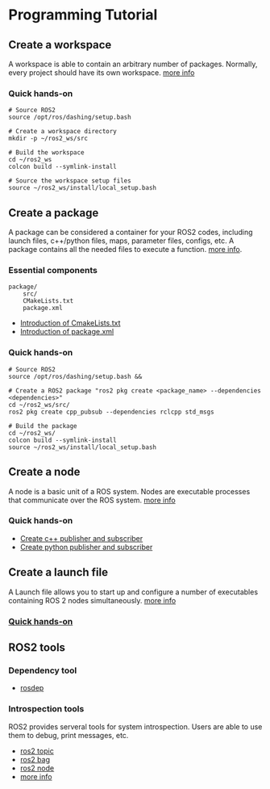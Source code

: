 # Programming Tutorial 

## Create a workspace

A workspace is able to contain an arbitrary number of packages. Normally, every project should have its own workspace. [more info](https://index.ros.org/doc/ros2/Tutorials/Colcon-Tutorial/)

### Quick hands-on

```
# Source ROS2
source /opt/ros/dashing/setup.bash

# Create a workspace directory
mkdir -p ~/ros2_ws/src

# Build the workspace
cd ~/ros2_ws
colcon build --symlink-install

# Source the workspace setup files
source ~/ros2_ws/install/local_setup.bash
```

## Create a package

A package can be considered a container for your ROS2 codes, including launch files, c++/python files, maps, parameter files, configs, etc. A package contains all the needed files to execute a function. [more info](https://index.ros.org/doc/ros2/Tutorials/Creating-A-ROS2-Package/#createpkg).

### Essential components

```
package/
    src/
    CMakeLists.txt
    package.xml
```

* [Introduction of CmakeLists.txt](https://index.ros.org/doc/ros2/Tutorials/Ament-CMake-Documentation/)
* [Introduction of package.xml](https://index.ros.org/doc/ros2/Tutorials/Creating-A-ROS2-Package/#customize-package-xml)


### Quick hands-on

```
# Source ROS2
source /opt/ros/dashing/setup.bash && 

# Create a ROS2 package "ros2 pkg create <package_name> --dependencies <dependencies>"
cd ~/ros2_ws/src/
ros2 pkg create cpp_pubsub --dependencies rclcpp std_msgs

# Build the package
cd ~/ros2_ws/
colcon build --symlink-install
source ~/ros2_ws/install/local_setup.bash
```

## Create a node 

A node is a basic unit of a ROS system. Nodes are executable processes that communicate over the ROS system. [more info](https://index.ros.org/doc/ros2/Tutorials/Understanding-ROS2-Nodes/#ros2nodes)

### Quick hands-on

* [Create c++ publisher and subscriber](https://index.ros.org/doc/ros2/Tutorials/Writing-A-Simple-Cpp-Publisher-And-Subscriber/#cpppubsub)
* [Create python publisher and subscriber](https://index.ros.org/doc/ros2/Tutorials/Writing-A-Simple-Py-Publisher-And-Subscriber/#pypubsub)

## Create a launch file

A Launch file allows you to start up and configure a number of executables containing ROS 2 nodes simultaneously. [more info](https://index.ros.org/doc/ros2/Tutorials/Launch-system/)

### [Quick hands-on](https://index.ros.org/doc/ros2/Tutorials/Launch-Files/Creating-Launch-Files/)

## ROS2 tools

### Dependency tool

* [rosdep](http://wiki.ros.org/rosdep)

### Introspection tools

ROS2 provides serveral tools for system introspection. Users are able to use them to debug, print messages, etc.

* [ros2 topic](https://index.ros.org/doc/ros2/Tutorials/Topics/Understanding-ROS2-Topics/)
* [ros2 bag](https://github.com/ros2/rosbag2)
* [ros2 node](https://index.ros.org/doc/ros2/Tutorials/Understanding-ROS2-Nodes/)
* [more info](https://index.ros.org/doc/ros2/Tutorials/Introspection-with-command-line-tools/)
